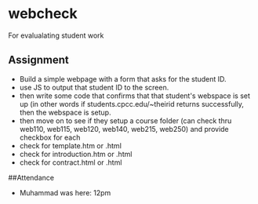 
# webcheck
For evalualating student work


## Assignment
- Build a simple webpage with a form that asks for the student ID.
- use JS to output that student ID to the screen.
- then write some code that confirms that that student's webspace is set up (in other words if students.cpcc.edu/~theirid returns successfully, then the webspace is setup.
- then move on to see if they setup a course folder (can check thru web110, web115, web120, web140, web215, web250) and provide checkbox for each
- check for template.htm or .html
- check for introduction.htm or .html
- check for contract.html or .html

##Attendance
- Muhammad was here: 12pm
